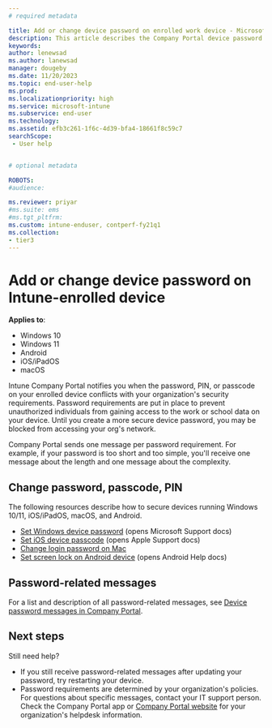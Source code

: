 ```yaml
---
# required metadata

title: Add or change device password on enrolled work device - Microsoft Intune | Microsoft Docs
description: This article describes the Company Portal device password requirement, with resources for Windows, Android, macOS, and iOS/iPadOS, and next steps.   
keywords:
author: lenewsad
ms.author: lanewsad
manager: dougeby
ms.date: 11/20/2023
ms.topic: end-user-help
ms.prod:
ms.localizationpriority: high
ms.service: microsoft-intune
ms.subservice: end-user
ms.technology:
ms.assetid: efb3c261-1f6c-4d39-bfa4-18661f8c59c7
searchScope:
 - User help


# optional metadata

ROBOTS:  
#audience:

ms.reviewer: priyar
#ms.suite: ems
#ms.tgt_pltfrm:
ms.custom: intune-enduser, contperf-fy21q1
ms.collection:
- tier3
---
```

 
# Add or change device password on Intune-enrolled device    

 **Applies to**:  
 * Windows 10  
 * Windows 11  
 * Android  
 * iOS/iPadOS  
 * macOS  

Intune Company Portal notifies you when the password, PIN, or passcode on your enrolled device conflicts with your organization's security requirements. Password requirements are put in place to prevent unauthorized individuals from gaining access to the work or school data on your device. Until you create a more secure device password, you may be blocked from accessing your org's network.  

Company Portal sends one message per password requirement. For example, if your password is too short and too simple, you'll receive one message about the length and one message about the complexity.    

## Change password, passcode, PIN  

The following resources describe how to secure devices running Windows 10/11, iOS/iPadOS, macOS, and Android.  

- [Set Windows device password](https://support.microsoft.com/windows/windows-sign-in-options-and-account-protection-7b34d4cf-794f-f6bd-ddcc-e73cdf1a6fbf) (opens Microsoft Support docs) 
- [Set iOS device passcode](https://support.apple.com/HT204060#:~:text=%20Set%20up%20a%20passcode%20%201%20On,to%20confirm%20it%20and%20activate%20it.%20More%20) (opens Apple Support docs)  
- [Change login password on Mac](https://support.apple.com/guide/mac-help/change-the-login-password-on-mac-mchlp1550/mac#:~:text=1%20On%20your%20Mac%2C%20choose%20Apple%20menu%20%3E,next%20to%20the%20New%20Password%20field.%20See%20More)  
- [Set screen lock on Android device](https://support.google.com/android/answer/9079129) (opens Android Help docs)  

## Password-related messages  
For a list and description of all password-related messages, see [Device password messages in Company Portal](intune-company-portal-password-message-reference.md).  

## Next steps
Still need help?  

* If you still receive password-related messages after updating your password, try restarting your device.  
* Password requirements are determined by your organization's policies. For questions about specific messages, contact your IT support person. Check the Company Portal app or [Company Portal website](https://go.microsoft.com/fwlink/?linkid=2010980) for your organization's helpdesk information.  
